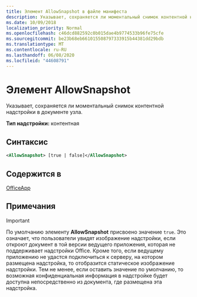 ```yaml
---
title: Элемент AllowSnapshot в файле манифеста
description: Указывает, сохраняется ли моментальный снимок контентной надстройки в документе узла.
ms.date: 10/09/2018
localization_priority: Normal
ms.openlocfilehash: c46dcd882592c0b015dae4b9774533b96fe75cfe
ms.sourcegitcommit: be23b68eb661015508797333915b44381dd29bdb
ms.translationtype: MT
ms.contentlocale: ru-RU
ms.lasthandoff: 06/08/2020
ms.locfileid: "44608791"
---
```

# <a name="allowsnapshot-element"></a>Элемент AllowSnapshot

Указывает, сохраняется ли моментальный снимок контентной надстройки в документе узла.

**Тип надстройки:** контентная

## <a name="syntax"></a>Синтаксис

```XML
<AllowSnapshot> [true | false]</AllowSnapshot>
```

## <a name="contained-in"></a>Содержится в

[OfficeApp](officeapp.md)

## <a name="remarks"></a>Примечания

 > [!IMPORTANT]
 > По умолчанию элементу **AllowSnapshot** присвоено значение `true`. Это означает, что пользователи увидят изображение надстройки, если откроют документ в той версии ведущего приложения, которая не поддерживает надстройки Office. Кроме того, если ведущему приложению не удастся подключиться к серверу, на котором размещена надстройка, то отобразится статическое изображение надстройки. Тем не менее, если оставить значение по умолчанию, то возможная конфиденциальная информация в надстройке будет доступна непосредственно из документа, где размещена эта надстройка.

